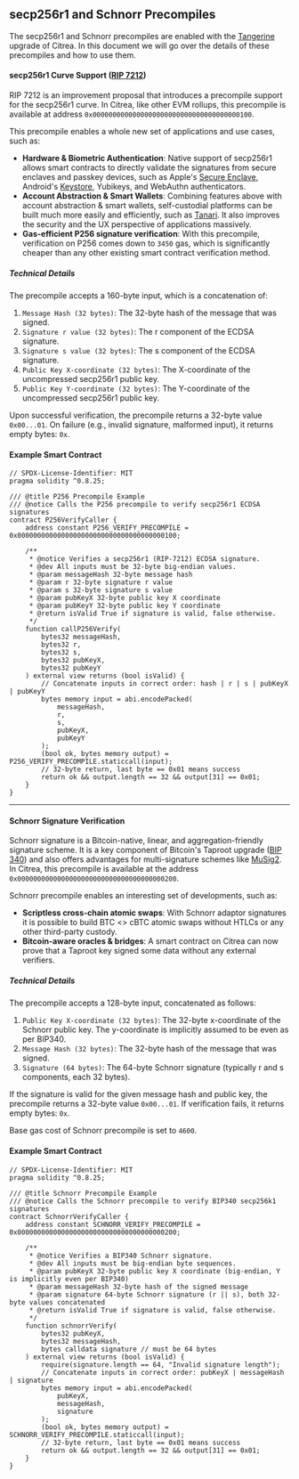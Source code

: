 ## secp256r1 and Schnorr Precompiles

The secp256r1 and Schnorr precompiles are enabled with the [Tangerine](https://www.blog.citrea.xyz/tangerine-upgrade-bitvm-activation-on-clementine/) upgrade of Citrea. In this document we will go over the details of these precompiles and how to use them.

#### secp256r1 Curve Support ([RIP 7212](https://github.com/ethereum/RIPs/blob/master/RIPS/rip-7212.md))

RIP 7212 is an improvement proposal that introduces a precompile support for the secp256r1 curve. In Citrea, like other EVM rollups, this precompile is available at address `0x0000000000000000000000000000000000000100`.

This precompile enables a whole new set of applications and use cases, such as:
- **Hardware \& Biometric Authentication**: Native support of secp256r1 allows smart contracts to directly validate the signatures from secure enclaves and passkey devices, such as Apple's [Secure Enclave](https://support.apple.com/guide/security/secure-enclave-sec59b0b31ff/web), Android's [Keystore](https://developer.android.com/privacy-and-security/keystore), Yubikeys, and WebAuthn authenticators.
- **Account Abstraction \& Smart Wallets**: Combining features above with account abstraction \& smart wallets, self-custodial platforms can be built much more easily and efficiently, such as [Tanari](https://www.tanari.io/). It also improves the security and the UX perspective of applications massively. 
- **Gas-efficient P256 signature verification**: With this precompile, verification on P256 comes down to `3450` gas, which is significantly cheaper than any other existing smart contract verification method.

##### Technical Details

The precompile accepts a 160-byte input, which is a concatenation of:
1. `Message Hash (32 bytes)`: The 32-byte hash of the message that was signed.
2. `Signature r value (32 bytes)`: The r component of the ECDSA signature.
3. `Signature s value (32 bytes)`: The s component of the ECDSA signature.
4. `Public Key X-coordinate (32 bytes)`: The X-coordinate of the uncompressed secp256r1 public key.
5. `Public Key Y-coordinate (32 bytes)`: The Y-coordinate of the uncompressed secp256r1 public key.

Upon successful verification, the precompile returns a 32-byte value `0x00...01`. On failure (e.g., invalid signature, malformed input), it returns empty bytes: `0x`.

#### Example Smart Contract

```solidity
// SPDX-License-Identifier: MIT
pragma solidity ^0.8.25;

/// @title P256 Precompile Example
/// @notice Calls the P256 precompile to verify secp256r1 ECDSA signatures
contract P256VerifyCaller {
    address constant P256_VERIFY_PRECOMPILE = 0x0000000000000000000000000000000000000100;

    /**
     * @notice Verifies a secp256r1 (RIP-7212) ECDSA signature.
     * @dev All inputs must be 32-byte big-endian values.
     * @param messageHash 32-byte message hash
     * @param r 32-byte signature r value
     * @param s 32-byte signature s value
     * @param pubKeyX 32-byte public key X coordinate
     * @param pubKeyY 32-byte public key Y coordinate 
     * @return isValid True if signature is valid, false otherwise.
     */
    function callP256Verify(
        bytes32 messageHash,
        bytes32 r,
        bytes32 s,
        bytes32 pubKeyX,
        bytes32 pubKeyY
    ) external view returns (bool isValid) {
        // Concatenate inputs in correct order: hash | r | s | pubKeyX | pubKeyY
        bytes memory input = abi.encodePacked(
            messageHash,
            r,
            s,
            pubKeyX,
            pubKeyY
        );
        (bool ok, bytes memory output) = P256_VERIFY_PRECOMPILE.staticcall(input);
        // 32-byte return, last byte == 0x01 means success
        return ok && output.length == 32 && output[31] == 0x01;
    }
}
```

----- 

#### Schnorr Signature Verification 

Schnorr signature is a Bitcoin-native, linear, and aggregation-friendly signature scheme. It is a key component of Bitcoin's Taproot upgrade ([BIP 340](https://github.com/bitcoin/bips/blob/master/bip-0340.mediawiki)) and also offers advantages for multi-signature schemes like [MuSig2](https://bitcoinops.org/en/topics/musig/). In Citrea, this precompile is available at the address `0x0000000000000000000000000000000000000200`.

Schnorr precompile enables an interesting set of developments, such as:
- **Scriptless cross-chain atomic swaps**: With Schnorr adaptor signatures it is possible to build BTC <> cBTC atomic swaps without HTLCs or any other third-party custody.
- **Bitcoin-aware oracles \& bridges**: A smart contract on Citrea can now prove that a Taproot key signed some data without any external verifiers.

##### Technical Details

The precompile accepts a 128-byte input, concatenated as follows:

1. `Public Key X-coordinate (32 bytes)`: The 32-byte x-coordinate of the Schnorr public key. The y-coordinate is implicitly assumed to be even as per BIP340.
2. `Message Hash (32 bytes)`: The 32-byte hash of the message that was signed.
3. `Signature (64 bytes)`: The 64-byte Schnorr signature (typically r and s components, each 32 bytes).

If the signature is valid for the given message hash and public key, the precompile returns a 32-byte value `0x00...01`. If verification fails, it returns empty bytes: `0x`.

Base gas cost of Schnorr precompile is set to `4600`.

#### Example Smart Contract

```solidity
// SPDX-License-Identifier: MIT
pragma solidity ^0.8.25;

/// @title Schnorr Precompile Example
/// @notice Calls the Schnorr precompile to verify BIP340 secp256k1 signatures
contract SchnorrVerifyCaller {
    address constant SCHNORR_VERIFY_PRECOMPILE = 0x0000000000000000000000000000000000000200;

    /**
     * @notice Verifies a BIP340 Schnorr signature.
     * @dev All inputs must be big-endian byte sequences.
     * @param pubKeyX 32-byte public key X coordinate (big-endian, Y is implicitly even per BIP340)
     * @param messageHash 32-byte hash of the signed message
     * @param signature 64-byte Schnorr signature (r || s), both 32-byte values concatenated
     * @return isValid True if signature is valid, false otherwise.
     */
    function schnorrVerify(
        bytes32 pubKeyX,
        bytes32 messageHash,
        bytes calldata signature // must be 64 bytes
    ) external view returns (bool isValid) {
        require(signature.length == 64, "Invalid signature length");
        // Concatenate inputs in correct order: pubKeyX | messageHash | signature
        bytes memory input = abi.encodePacked(
            pubKeyX,
            messageHash,
            signature
        );
        (bool ok, bytes memory output) = SCHNORR_VERIFY_PRECOMPILE.staticcall(input);
        // 32-byte return, last byte == 0x01 means success
        return ok && output.length == 32 && output[31] == 0x01;
    }
}
```
